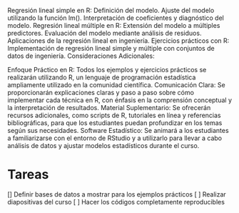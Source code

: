 Regresión lineal simple en R:
Definición del modelo.
Ajuste del modelo utilizando la función lm().
Interpretación de coeficientes y diagnóstico del modelo.
Regresión lineal múltiple en R:
Extensión del modelo a múltiples predictores.
Evaluación del modelo mediante análisis de residuos.
Aplicaciones de la regresión lineal en ingeniería.
Ejercicios prácticos con R: Implementación de regresión lineal simple y múltiple con conjuntos de datos de ingeniería.
Consideraciones Adicionales:

Enfoque Práctico en R: Todos los ejemplos y ejercicios prácticos se realizarán utilizando R, un lenguaje de programación estadística ampliamente utilizado en la comunidad científica.
Comunicación Clara: Se proporcionarán explicaciones claras y paso a paso sobre cómo implementar cada técnica en R, con énfasis en la comprensión conceptual y la interpretación de resultados.
Material Suplementario: Se ofrecerán recursos adicionales, como scripts de R, tutoriales en línea y referencias bibliográficas, para que los estudiantes puedan profundizar en los temas según sus necesidades.
Software Estadístico: Se animará a los estudiantes a familiarizarse con el entorno de RStudio y a utilizarlo para llevar a cabo análisis de datos y ajustar modelos estadísticos durante el curso.

# Tareas

[] Definir bases de datos a mostrar para los ejemplos prácticos
[ ] Realizar diapositivas del curso
[ ] Hacer los códigos completamente reproducibles
